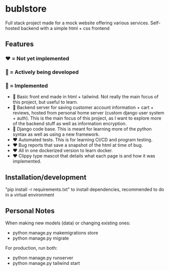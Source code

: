 # bublstore
Full stack project made for a mock website offering various services. Self-hosted backend with a simple html + css frontend

## Features 
### ❤️ = Not yet implemented 
### 💛 = Actively being developed 
### 💚 = Implemented
- 💛 Basic front end made in html + tailwind. Not really the main focus of this project, but useful to learn.
- 💛 Backend server for saving customer account information + cart + reviews, hosted from personal home server (custom django user system + auth). This is the main focus of this project, as I want to explore more of the backend stuff as well as information encryption.
- 💚 Django code base. This is meant for learning more of the python syntax as well as using a new framework.
- ❤️ Automated tests. This is for learning CI/CD and program testing.
- ❤️ Bug reports that save a snapshot of the html at time of bug.
- ❤️ All in one dockerized version to learn docker.
- ❤️ Clippy type mascot that details what each page is and how it was implemented.

## Installation/development
"pip install -r requirements.txt" to install dependencies, recommended to do in a virtual environment

## Personal Notes
When making new models (data) or changing existing ones: 
- python manage.py makemigrations store
- python manage.py migrate

For production, run both:
- python manage.py runserver
- python manage.py tailwind start